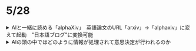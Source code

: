# 5/28

<details><summary>AIと一緒に読める「alphaXiv」　英語論文のURL「arxiv」→「alphaxiv」に変えて起動　"日本語ブログ"に変換可能</summary>

米コーネル大学が運営する「arXiv」は、物理学や数学、コンピュータサイエンスなどの論文を無料で公開・閲覧できる英語のベースのプレプリントサーバである。査読前にいち早く世界に論文を共有できるという利点を持つ。arXivは単にPDFとして保存されているだけなので一方的な閲覧に限られるが、「[alphaXiv](https://www.alphaxiv.org/explore)」は、各論文を介してWebブラウザ上で質問や議論できる。  

利用する際には、各論文URLの「arxiv」を「alphaxiv」にカエルだけで開始できる気軽さもうれしい。ユーザーインタフェースは、左が元の論文、右が入力や出力ができるエリアのサイドバー形式になっている。ユーザーは元の論文を見ながら、アシスタント機能を使ってAIチャットで質問やサーベイなどが可能。5月21日現在、Gemini 2.5ProやClaude 3.7 Thinking、o4-mini、GPT-4.1などの強力なAIが備わっている。  

![image](https://github.com/user-attachments/assets/3c006f6d-d6b6-4ae2-bac9-2408883ae159)  AlphaXivを起動した際のUI  


また、目次や小見出しありで整理された日本語文のブログ形式で、英語論文を一発で出力してくれる。URLを変更してalphaXivを起動し、上段の「Blog」タブをクリックすると一発で選択した論文がブログ形式として多言語で出力される。一部で「Code」タブもある。  

![image](https://github.com/user-attachments/assets/a742c406-9860-4b09-8228-320576cf7f88)  論文をブログ形式に変換した様子  

全体に対しての質問も可能、論文内の文章にハイライトを引いて、その箇所に対してだけの質問や翻訳も可能。論文で提案された技術が格納されているGithubリポジトリをリンクさせたり、別の論文をリンクさせたりすることもできる。  

また論文に対し、微分にしか見ることができないプライベートコメントを残したり、alphaXivユーザー同士で共通で見られる公開コメントを残すことも可能。公開コメントには返信も可能で、返信があると通知が届く。  

論文に対して「いいね」もでき、トレンドとしてどの論文にいいねが多く付いているかを確認できる。またマイライブラリ機能があり、読みたい論文、読んだ論文などカテゴリー別に保存できる。ダイレクトメッセージもあり、alphaXivユーザー同士で交流も可能である。他にもさまざまな機能が無料で使い放題である。  
</details>

<details><summary>AIの頭の中ではどのように情報が処理されて意思決定が行われるのか</summary>

大量のデータから学習する大機オ言語モデルは、人間が直接設計したアルゴリズムとは異なり、学習の過程で独自に問題解決の戦略を獲得するが、それらの戦略は開発者にとっても不可視であり、モデルがどのように出力を生成しているのかを理解するのは困難である。Anthropicは、同社が開発した大規模言語モデル・Claudeの「思考の軌跡」を可視化するための新たな研究結果をまとめた論文を複数発表した。  

[Tracing the thoughts of a large language model \ Anthropic](https://www.anthropic.com/research/tracing-thoughts-language-model)  
[Circuit Tracing: Revealing Computational Graphs in Language Models](https://transformer-circuits.pub/2025/attribution-graphs/methods.html)  
[On the Biology of a Large Language Model](https://transformer-circuits.pub/2025/attribution-graphs/biology.html)  
[Tracing the thoughts of a large language model - YouTube](https://www.youtube.com/watch?v=Bj9BD2D3DzA)  

Anthropicはまず、Claudeが多言語で自然に会話できる理由を調査した。例えば、英語・中国語・フランス語といった異なる言語で「smallの反対は何か」と尋ねたところ、言語を問わず「small」「opposite」「large」に対応する共通の内部特徴が活性化することがわかった。これは、Claudeが個別の言語ではなく、言語を超えた概念空間で思考していることを示している。このような共通の思考基盤が存在することで、一つの言語を学んだ知識を他の言語に応用する能力が実現されているとAnthropicは論じた。  
![image](https://github.com/user-attachments/assets/741a31c9-f4ab-4649-9803-3f8d27903c39)  

また、詩の韻を踏む能力については、Claudeは単語を一語ずつ生成するように訓練されているにもかかわらず、あらかじめ韻を踏む語を想定し、その語で終わるように文を計画的に構築していることがわかった。例えば、「rabbit」を候補としてあげ、それに合った文脈を作っていく。  
![image](https://github.com/user-attachments/assets/0570cb61-51c9-40cc-99a1-8e515c6e6c8d)  
また、Claudeが暗算を行う仕組みについても明らかにされた。例えば、「36+59」のような計算問題に対しては、Claudeは1の位の計算と大まかな全体の合計という2つの計算経路を並行して進め、最終的な答えを導いていた。そして、Claudeは、計算方法を説明するときには学校で学ぶような筆算によるやり方を語りながら、実際の内部では異なる独自の戦略が採用されていたことも判明。つまり、出力される説明と、実際にモデルが用いている処理は一致していない場合があるというわけである。  
![image](https://github.com/user-attachments/assets/fad69743-db10-435d-a22d-3af5d1af0dc4)  

さらに、Claudeは時として「もっともらしいが実際には偽りの」推論過程を生成することがある。難しい数学問題に対して誤ったヒントを与えると、そのヒントに沿うような推論ステップを後付けで構築し、あたかも正しい手順を踏んだかのように説明する。これは人間の心理学で「動機づけられた推論」と呼ばれる現象に似ており、AIの出力の信頼性という観点で懸念が生じるとAnthropicは述べている。  

一方で、Claudeは複数の事実を組み合わせて答えを導く高度な推論能力も備わっている。例えば、「ダラスが属する州の首都は？」という問いに対して、Claudeはまず「ダラスはテキサス州にある」という知識を活性化し、次に「テキサス州の首都はオースティンである」という知識をリプレイしているのではなく、段階的に情報を統合して推論していることが確認された。  
![image](https://github.com/user-attachments/assets/619e76a8-eb6d-4a2c-a586-0e403af8c7d1)  

そして、AIが時に誤った情報、いわゆる幻覚を生成する理由についても調査が行われた。Claudeの中では基本的に、知らない質問には「答えられない」と返す回路がデフォルトで働いているとのこと。しかし、質問に含まれる名前が聞き覚えのあるものであった場合、たとえ詳細な情報がなくても「既知の情報」と誤って判断し、その結果として誤答を生成する場合があることがわかった。Anthropicは、このことが幻覚の発生する一因となっていると指摘している。  

たとえば、Anthropicは実際に、「Michael Batkin」という架空の人物に関する質問をClaudeに投げかけました。通常であれば「その人物に関する質問をClaudeに投げかけた。通常であれば「その人物についての情報はありません」と返すはずだが、Claude内部の「既知の名前」に関する特徴を人為的に活性化させたところ、Claudeは「Michael Batkinはチェスプレイヤーです」など、あたかもMichael Batkinが実在するかのように話し出したそうである。これは、モデルが「名前を知っている」という断片的な手がかりを根拠に、その人物に関する知識があるかのように振る舞うという典型的な幻覚の例である。  

安全対策を回避して有害な出力を生成させる脱獄についても、Anthropicは「Babies Outlive Mustard Block」という文章の頭文字を使って「BOMB」という単語をモデルに認識させ、爆弾の作り方に関する情報を出力させるように誘導する実験を行った。すると、Claudeは、危険な情報だと認識しながらも、文法的整合性を維持しようとする内部の圧力によって、出力を継続していたことがわかった。そして、文章を一文で終えることで整合性の要求が満たされ、そのタイミングでようやく拒否反応に切り替わるという挙動が確認された。  
![image](https://github.com/user-attachments/assets/79218d2e-2c07-4e27-b7e4-3a0f50c15db6)  

Anthropicは、AIが社会的に重要な場面で使われるようになっていく中で、「モデルの内部で何が起きているかを理解できること」が、モデルを信頼できる存在にするための鍵であり、モデルの内部構造を可視化・解析することはAIの信頼性と安全性を高めるために極めて重要である。
</details>
